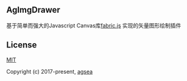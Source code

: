 ## AgImgDrawer

基于简单而强大的Javascript Canvas库[fabric.js](http://fabricjs.com/) 实现的矢量图形绘制插件


## License

[MIT](http://opensource.org/licenses/MIT)

Copyright (c) 2017-present, [agsea](https://github.com/agsea)
